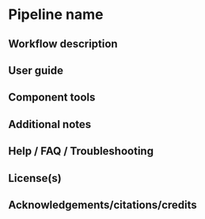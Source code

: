 # Pipeline name

## Workflow description 

## User guide 

## Component tools 

## Additional notes

## Help / FAQ / Troubleshooting

## License(s)

## Acknowledgements/citations/credits
